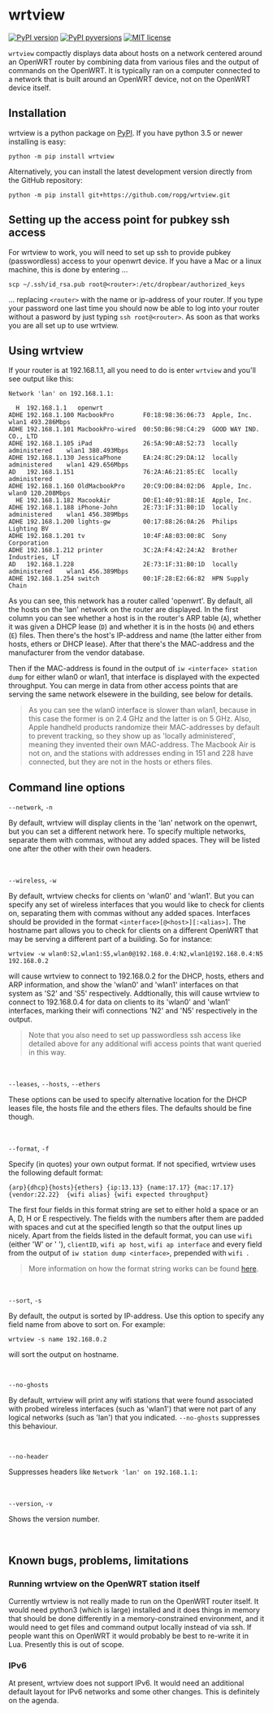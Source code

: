 # wrtview

[![PyPI version](https://img.shields.io/pypi/v/wrtview.svg)](https://pypi.python.org/pypi/wrtview/)
[![PyPI pyversions](https://img.shields.io/pypi/pyversions/klipz.svg)](https://pypi.python.org/pypi/wrtview/)
[![MIT license](https://img.shields.io/badge/License-MIT-blue.svg)](https://github.com/ropg/wrtview/blob/master/LICENSE)

`wrtview` compactly displays data about hosts on a network centered around an OpenWRT router by combining data from various files and the output of commands on the OpenWRT. It is typically ran on a computer connected to a network that is built around an OpenWRT device, not on the OpenWRT device itself.

## Installation

wrtview is a python package on [PyPI](https://pypi.org/project/wrtview). If you have python 3.5 or newer installing is easy: 

```
python -m pip install wrtview
```

Alternatively, you can install the latest development version directly from the GitHub repository:

```
python -m pip install git+https://github.com/ropg/wrtview.git
```

## Setting up the access point for pubkey ssh access

For wrtview to work, you will need to set up ssh to provide pubkey (passwordless) access to your openwrt device. If you have a Mac or a linux machine, this is done by entering ...

```
scp ~/.ssh/id_rsa.pub root@<router>:/etc/dropbear/authorized_keys
```

... replacing `<router>` with the name or ip-address of your router. If you type your password one last time you should now be able to log into your router without a pasword by just typing `ssh root@<router>`. As soon as that works you are all set up to use wrtview.

## Using wrtview

If your router is at 192.168.1.1, all you need to do is enter `wrtview` and you'll see output like this:

```
Network 'lan' on 192.168.1.1:

  H  192.168.1.1   openwrt         
ADHE 192.168.1.100 MacbookPro        F0:18:98:36:06:73  Apple, Inc.             wlan1 493.286Mbps
ADHE 192.168.1.101 MacbookPro-wired  00:50:B6:98:C4:29  GOOD WAY IND. CO., LTD
ADHE 192.168.1.105 iPad              26:5A:90:A8:52:73  locally administered    wlan1 380.493Mbps
ADHE 192.168.1.130 JessicaPhone      EA:24:8C:29:DA:12  locally administered    wlan1 429.656Mbps
AD   192.168.1.151                   76:2A:A6:21:85:EC  locally administered       
ADHE 192.168.1.160 OldMacbookPro     20:C9:D0:84:02:D6  Apple, Inc.             wlan0 120.208Mbps
  HE 192.168.1.182 MacookAir         D0:E1:40:91:88:1E  Apple, Inc.                
ADHE 192.168.1.188 iPhone-John       2E:73:1F:31:B0:1D  locally administered    wlan1 456.389Mbps
ADHE 192.168.1.200 lights-gw         00:17:88:26:0A:26  Philips Lighting BV        
ADHE 192.168.1.201 tv                10:4F:A8:03:00:8C  Sony Corporation           
ADHE 192.168.1.212 printer           3C:2A:F4:42:24:A2  Brother Industries, LT     
AD   192.168.1.228                   2E:73:1F:31:B0:1D  locally administered    wlan1 456.389Mbps
ADHE 192.168.1.254 switch            00:1F:28:E2:66:82  HPN Supply Chain
```

As you can see, this network has a router called 'openwrt'. By default, all the hosts on the 'lan' network on the router are displayed. In the first column you can see whether a host is in the router's ARP table (`A`), whether it was given a DHCP lease (`D`) and whether it is in the hosts (`H`) and ethers (`E`) files. Then there's the host's IP-address and name (the latter either from hosts, ethers or DHCP lease). After that there's the MAC-address and the manufacturer from the vendor database.

Then if the MAC-address is found in the output of `iw <interface> station dump` for either wlan0 or wlan1, that interface is displayed with the expected throughput. You can merge in data from other access points that are serving the same network elsewere in the building, see below for details.

> As you can see the wlan0 interface is slower than wlan1, because in this case the former is on 2.4 GHz and the latter is on 5 GHz. Also, Apple handheld products randomize their MAC-addresses by default to prevent tracking, so they show up as 'locally administered', meaning they invented their own MAC-address. The Macbook Air is not on, and the stations with addresses ending in 151 and 228 have connected, but they are not in the hosts or ethers files. 

## Command line options

`--network`, `-n`

By default, wrtview will display clients in the 'lan' network on the openwrt, but you can set a different network here. To specify multiple networks, separate them with commas, without any added spaces. They will be listed one after the other with their own headers.

&nbsp;

`--wireless`, `-w`

By default, wrtview checks for clients on 'wlan0' and 'wlan1'. But you can specify any set of wireless interfaces that you would like to check for clients on, separating them with commas without any added spaces. Interfaces should be provided in the format `<interface>[@<host>][:<alias>]`. The hostname part allows you to check for clients on a different OpenWRT that may be serving a different part of a building. So for instance:

```
wrtview -w wlan0:S2,wlan1:S5,wlan0@192.168.0.4:N2,wlan1@192.168.0.4:N5 192.168.0.2
```

will cause wrtview to connect to 192.168.0.2 for the DHCP, hosts, ethers and ARP information, and show the 'wlan0' and 'wlan1' interfaces on that system as 'S2' and 'S5' respectively. Addtionally, this will cause wrtview to connect to 192.168.0.4 for data on clients to its 'wlan0' and 'wlan1' interfaces, marking their wifi connections 'N2' and 'N5' respectively in the output.

> Note that you also need to set up passwordless ssh access like detailed above for any additional wifi access points that want queried in this way.

&nbsp;

`--leases`, `--hosts`, `--ethers`

These options can be used to specify alternative location for the DHCP leases file, the hosts file and the ethers files. The defaults should be fine though.

&nbsp;

`--format`, `-f`

Specify (in quotes) your own output format. If not specified, wrtview uses the following default format:

```
{arp}{dhcp}{hosts}{ethers} {ip:13.13} {name:17.17} {mac:17.17} {vendor:22.22}  {wifi alias} {wifi expected throughput}
```

The first four fields in this format string are set to either hold a space or an A, D, H or E respectively. The fields with the numbers after them are padded with spaces and cut at the specified length so that the output lines up nicely. Apart from the fields listed in the default format, you can use `wifi` (either 'W' or ' '), `clientID`, `wifi ap host`, `wifi ap interface` and every field from the output of `iw station dump <interface>`, prepended with `wifi `.

> More information on how the format string works can be found [here](https://www.programiz.com/python-programming/methods/string/format).

&nbsp;

`--sort`, `-s`

By default, the output is sorted by IP-address. Use this option to specify any field name from above to sort on. For example:

```
wrtview -s name 192.168.0.2
```

will sort the output on hostname.

&nbsp;

`--no-ghosts`

By default, wrtview will print any wifi stations that were found associated with probed wireless interfaces (such as 'wlan1') that were not part of any logical networks (such as 'lan') that you indicated. `--no-ghosts` suppresses this behaviour.

&nbsp;

`--no-header`

Suppresses headers like `Network 'lan' on 192.168.1.1:`

&nbsp;

`--version`, `-v`

Shows the version number. 

&nbsp;

## Known bugs, problems, limitations

### Running wrtview on the OpenWRT station itself

Currently wrtview is not really made to run on the OpenWRT router itself. It would need python3 (which is large) installed and it does things in memory that should be done differently in a memory-constrained environment, and it would need to get files and command output locally instead of via ssh. If people want this on OpenWRT it would probably be best to re-write it in Lua. Presently this is out of scope.

### IPv6

At present, wrtview does not support IPv6. It would need an additional default layout for IPv6 networks and some other changes. This is definitely on the agenda.
